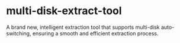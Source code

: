 # multi-disk-extract-tool
A brand new, intelligent extraction tool that supports multi-disk auto-switching, ensuring a smooth and efficient extraction process.
